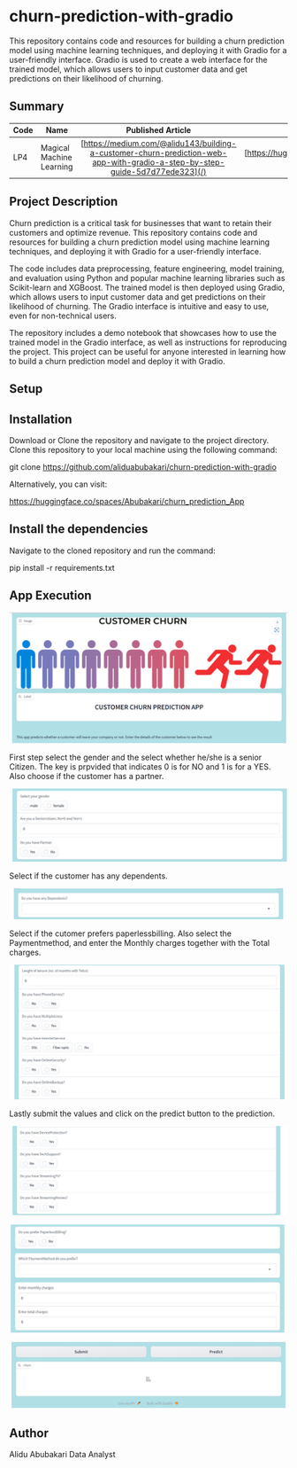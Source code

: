 # churn-prediction-with-gradio
This repository contains code and resources for building a churn prediction model using machine learning techniques, and deploying it with Gradio for a user-friendly interface. Gradio is used to create a web interface for the trained model, which allows users to input customer data and get predictions on their likelihood of churning. 

## Summary
| Code      | Name        | Published Article |  Deployed App |
|-----------|-------------|:-------------:|------:|
| LP4 | Magical Machine Learning |  [https://medium.com/@alidu143/building-a-customer-churn-prediction-web-app-with-gradio-a-step-by-step-guide-5d7d77ede323](/) | [https://huggingface.co/spaces/Abubakari/churn_prediction_App](/) |

## Project Description
Churn prediction is a critical task for businesses that want to retain their customers and optimize revenue. This repository contains code and resources for building a churn prediction model using machine learning techniques, and deploying it with Gradio for a user-friendly interface.

The code includes data preprocessing, feature engineering, model training, and evaluation using Python and popular machine learning libraries such as Scikit-learn and XGBoost. The trained model is then deployed using Gradio, which allows users to input customer data and get predictions on their likelihood of churning. The Gradio interface is intuitive and easy to use, even for non-technical users.

The repository includes a demo notebook that showcases how to use the trained model in the Gradio interface, as well as instructions for reproducing the project. This project can be useful for anyone interested in learning how to build a churn prediction model and deploy it with Gradio.

## Setup

## Installation
Download or Clone the repository and navigate to the project directory. Clone this repository to your local machine using the following command:

git clone https://github.com/aliduabubakari/churn-prediction-with-gradio 

Alternatively, you can visit:

https://huggingface.co/spaces/Abubakari/churn_prediction_App 


## Install the dependencies

Navigate to the cloned repository and run the command:

pip install -r requirements.txt

## App Execution



![Alt text](images/1.png)

First step select the gender and the select whether he/she is a senior Citizen. The key is prpvided that indicates 0 is for NO and 1 is for a YES. Also choose if the customer has a partner. 



![Alt text](images/3.png)

Select if the customer has any dependents. 



![Alt text](images/4.png)

Select if the cutomer prefers paperlessbilling. Also select the Paymentmethod, and enter the Monthly charges together with the Total charges. 

![Alt text](images/5.png)

Lastly submit the values and click on the predict button to the prediction. 

![Alt text](images/6.png)



![Alt text](images/7.png)



![Alt text](images/8.png)



## Author
Alidu Abubakari
Data Analyst